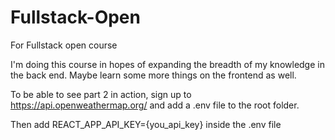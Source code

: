 # Fullstack-Open
For Fullstack open course

I'm doing this course in hopes of expanding the breadth of my knowledge in the back end. Maybe learn some more things on the frontend as well.

To be able to see part 2 in action, sign up to https://api.openweathermap.org/ and add a .env file to the root folder.

Then add REACT_APP_API_KEY={you_api_key} inside the .env file